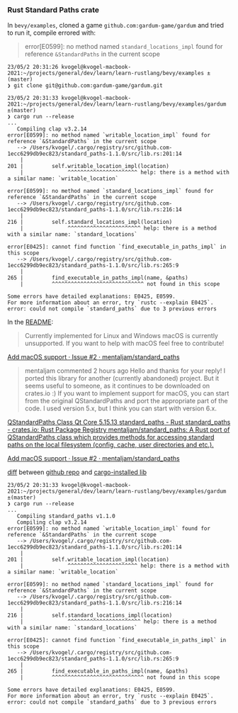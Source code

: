 


### Rust Standard Paths crate

In `bevy/examples`, cloned a game `github.com:gardum-game/gardum` and tried to run it, compile errored with:

>error[E0599]: no method named `standard_locations_impl` found for reference `&StandardPaths` in the current scope

```
23/05/2 20:31:26 kvogel@kvogel-macbook-2021:~/projects/general/dev/learn/learn-rustlang/bevy/examples ±(master)
❯ git clone git@github.com:gardum-game/gardum.git

23/05/2 20:31:33 kvogel@kvogel-macbook-2021:~/projects/general/dev/learn/learn-rustlang/bevy/examples/gardum ±(master)
❯ cargo run --release
...
   Compiling clap v3.2.14
error[E0599]: no method named `writable_location_impl` found for reference `&StandardPaths` in the current scope
   --> /Users/kvogel/.cargo/registry/src/github.com-1ecc6299db9ec823/standard_paths-1.1.0/src/lib.rs:201:14
    |
201 |         self.writable_location_impl(location)
    |              ^^^^^^^^^^^^^^^^^^^^^^ help: there is a method with a similar name: `writable_location`

error[E0599]: no method named `standard_locations_impl` found for reference `&StandardPaths` in the current scope
   --> /Users/kvogel/.cargo/registry/src/github.com-1ecc6299db9ec823/standard_paths-1.1.0/src/lib.rs:216:14
    |
216 |         self.standard_locations_impl(location)
    |              ^^^^^^^^^^^^^^^^^^^^^^^ help: there is a method with a similar name: `standard_locations`

error[E0425]: cannot find function `find_executable_in_paths_impl` in this scope
   --> /Users/kvogel/.cargo/registry/src/github.com-1ecc6299db9ec823/standard_paths-1.1.0/src/lib.rs:265:9
    |
265 |         find_executable_in_paths_impl(name, &paths)
    |         ^^^^^^^^^^^^^^^^^^^^^^^^^^^^^ not found in this scope

Some errors have detailed explanations: E0425, E0599.
For more information about an error, try `rustc --explain E0425`.
error: could not compile `standard_paths` due to 3 previous errors
```

In the [README](file:///Users/kvogel/.cargo/registry/src/github.com-1ecc6299db9ec823/standard_paths-1.1.0/README.md):
>Currently implemented for Linux and Windows
>macOS is currently unsupported. If you want to help with macOS feel free to contribute!


[Add macOS support · Issue #2 · mentaljam/standard_paths ](https://github.com/mentaljam/standard_paths/issues/2#issuecomment-1532527330)
>mentaljam commented 2 hours ago
>Hello and thanks for your reply! I ported this library for another (currently abandoned) project. But it seems useful to someone, as it continues to be downloaded on crates.io :) If you want to implement support for macOS, you can start from the original QStandardPaths and port the appropriate part of the code. I used version 5.x, but I think you can start with version 6.x.

[QStandardPaths Class  Qt Core 5.15.13 ](https://doc.qt.io/qt-5/qstandardpaths.html#details)
[standard_paths - Rust ](https://docs.rs/standard_paths/latest/standard_paths/)
[standard_paths - crates.io: Rust Package Registry ](https://crates.io/crates/standard_paths)
[mentaljam/standard_paths: A Rust port of QStandardPaths class which provides methods for accessing standard paths on the local filesystem (config, cache, user directories and etc.). ](https://github.com/mentaljam/standard_paths)

[Add macOS support · Issue #2 · mentaljam/standard_paths ](https://github.com/mentaljam/standard_paths/issues/2)

[diff](/diff.md) between [github repo](/standard_paths/README.md) and [cargo-installed lib](file:///Users/kvogel/.cargo/registry/src/github.com-1ecc6299db9ec823/standard_paths-1.1.0/README.md)



```
23/05/2 20:31:33 kvogel@kvogel-macbook-2021:~/projects/general/dev/learn/learn-rustlang/bevy/examples/gardum ±(master)
❯ cargo run --release
...
   Compiling standard_paths v1.1.0
   Compiling clap v3.2.14
error[E0599]: no method named `writable_location_impl` found for reference `&StandardPaths` in the current scope
   --> /Users/kvogel/.cargo/registry/src/github.com-1ecc6299db9ec823/standard_paths-1.1.0/src/lib.rs:201:14
    |
201 |         self.writable_location_impl(location)
    |              ^^^^^^^^^^^^^^^^^^^^^^ help: there is a method with a similar name: `writable_location`

error[E0599]: no method named `standard_locations_impl` found for reference `&StandardPaths` in the current scope
   --> /Users/kvogel/.cargo/registry/src/github.com-1ecc6299db9ec823/standard_paths-1.1.0/src/lib.rs:216:14
    |
216 |         self.standard_locations_impl(location)
    |              ^^^^^^^^^^^^^^^^^^^^^^^ help: there is a method with a similar name: `standard_locations`

error[E0425]: cannot find function `find_executable_in_paths_impl` in this scope
   --> /Users/kvogel/.cargo/registry/src/github.com-1ecc6299db9ec823/standard_paths-1.1.0/src/lib.rs:265:9
    |
265 |         find_executable_in_paths_impl(name, &paths)
    |         ^^^^^^^^^^^^^^^^^^^^^^^^^^^^^ not found in this scope

Some errors have detailed explanations: E0425, E0599.
For more information about an error, try `rustc --explain E0425`.
error: could not compile `standard_paths` due to 3 previous errors
```
